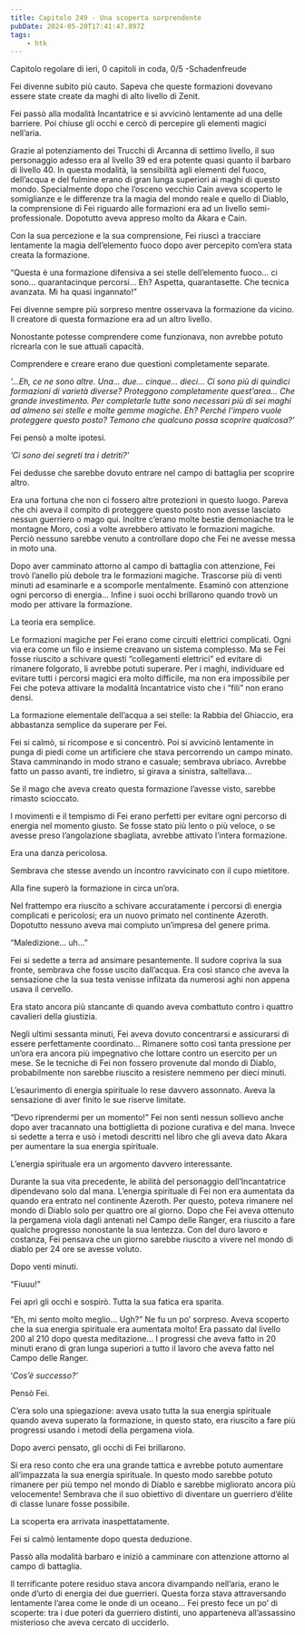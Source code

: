```yaml
---
title: Capitolo 249 - Una scoperta sorprendente
pubDate: 2024-05-20T17:41:47.897Z
tags:
    - htk
---
```


Capitolo regolare di ieri,
0 capitoli in coda, 0/5
-Schadenfreude

Fei divenne subito più cauto. Sapeva che queste formazioni dovevano essere state create da maghi di alto livello di Zenit.

Fei passò alla modalità Incantatrice e si avvicinò lentamente ad una delle barriere. Poi chiuse gli occhi e cercò di percepire gli elementi magici nell’aria.

Grazie al potenziamento dei Trucchi di Arcanna di settimo livello, il suo personaggio adesso era al livello 39 ed era potente quasi quanto il barbaro di livello 40. In questa modalità, la sensibilità agli elementi del fuoco, dell’acqua e del fulmine erano di gran lunga superiori ai maghi di questo mondo. Specialmente dopo che l’osceno vecchio Cain aveva scoperto le somiglianze e le differenze tra la magia del mondo reale e quello di Diablo, la comprensione di Fei riguardo alle formazioni era ad un livello semi-professionale. Dopotutto aveva appreso molto da Akara e Cain.

Con la sua percezione e la sua comprensione, Fei riuscì a tracciare lentamente la magia dell’elemento fuoco dopo aver percepito com’era stata creata la formazione.

“Questa è una formazione difensiva a sei stelle dell’elemento fuoco… ci sono… quarantacinque percorsi… Eh? Aspetta, quarantasette. Che tecnica avanzata. Mi ha quasi ingannato!”

Fei divenne sempre più sorpreso mentre osservava la formazione da vicino. Il creatore di questa formazione era ad un altro livello.

Nonostante potesse comprendere come funzionava, non avrebbe potuto ricrearla con le sue attuali capacità.

Comprendere e creare erano due questioni completamente separate.

<em>’...Eh, ce ne sono altre. Una… due… cinque… dieci… Ci sono più di quindici formazioni di varietà diverse? Proteggono completamente quest’area… Che grande investimento. Per completarle tutte sono necessari più di sei maghi ad almeno sei stelle e molte gemme magiche. Eh? Perché l’impero vuole proteggere questo posto? Temono che qualcuno possa scoprire qualcosa?’</em>

Fei pensò a molte ipotesi.

<em>’Ci sono dei segreti tra i detriti?’</em>

Fei dedusse che sarebbe dovuto entrare nel campo di battaglia per scoprire altro.

Era una fortuna che non ci fossero altre protezioni in questo luogo. Pareva che chi aveva il compito di proteggere questo posto non avesse lasciato nessun guerriero o mago qui. Inoltre c’erano molte bestie demoniache tra le montagne Moro, così a volte avrebbero attivato le formazioni magiche. Perciò nessuno sarebbe venuto a controllare dopo che Fei ne avesse messa in moto una.

Dopo aver camminato attorno al campo di battaglia con attenzione, Fei trovò l’anello più debole tra le formazioni magiche. Trascorse più di venti minuti ad esaminarle e a scomporle mentalmente. Esaminò con attenzione ogni percorso di energia… Infine i suoi occhi brillarono quando trovò un modo per attivare la formazione.

La teoria era semplice.

Le formazioni magiche per Fei erano come circuiti elettrici complicati. Ogni via era come un filo e insieme creavano un sistema complesso. Ma se Fei fosse riuscito a schivare questi “collegamenti elettrici” ed evitare di rimanere folgorato, li avrebbe potuti superare. Per i maghi, individuare ed evitare tutti i percorsi magici era molto difficile, ma non era impossibile per Fei che poteva attivare la modalità Incantatrice visto che i “fili” non erano densi.

La formazione elementale dell’acqua a sei stelle: la Rabbia del Ghiaccio, era abbastanza semplice da superare per Fei.

Fei si calmò, si ricompose e si concentrò. Poi si avvicinò lentamente in punga di piedi come un artificiere che stava percorrendo un campo minato. Stava camminando in modo strano e casuale; sembrava ubriaco. Avrebbe fatto un passo avanti, tre indietro, si girava a sinistra, saltellava…

Se il mago che aveva creato questa formazione l’avesse visto, sarebbe rimasto scioccato.

I movimenti e il tempismo di Fei erano perfetti per evitare ogni percorso di energia nel momento giusto. Se fosse stato più lento o più veloce, o se avesse preso l’angolazione sbagliata, avrebbe attivato l’intera formazione.

Era una danza pericolosa.

Sembrava che stesse avendo un incontro ravvicinato con il cupo mietitore.

Alla fine superò la formazione in circa un’ora.

Nel frattempo era riuscito a schivare accuratamente i percorsi di energia complicati e pericolosi; era un nuovo primato nel continente Azeroth. Dopotutto nessuno aveva mai compiuto un’impresa del genere prima.

“Maledizione… uh…”

Fei si sedette a terra ad ansimare pesantemente. Il sudore copriva la sua fronte, sembrava che fosse uscito dall’acqua. Era così stanco che aveva la sensazione che la sua testa venisse infilzata da numerosi aghi non appena usava il cervello.

Era stato ancora più stancante di quando aveva combattuto contro i quattro cavalieri della giustizia.

Negli ultimi sessanta minuti, Fei aveva dovuto concentrarsi e assicurarsi di essere perfettamente coordinato… Rimanere sotto così tanta pressione per un’ora era ancora più impegnativo che lottare contro un esercito per un mese. Se le tecniche di Fei non fossero provenute dal mondo di Diablo, probabilmente non sarebbe riuscito a resistere nemmeno per dieci minuti.

L’esaurimento di energia spirituale lo rese davvero assonnato. Aveva la sensazione di aver finito le sue riserve limitate.

“Devo riprendermi per un momento!” Fei non sentì nessun sollievo anche dopo aver tracannato una bottiglietta di pozione curativa e del mana. Invece si sedette a terra e usò i metodi descritti nel libro che gli aveva dato Akara per aumentare la sua energia spirituale.

L’energia spirituale era un argomento davvero interessante.

Durante la sua vita precedente, le abilità del personaggio dell’Incantatrice dipendevano solo dal mana. L’energia spirituale di Fei non era aumentata da quando era entrato nel continente Azeroth. Per questo, poteva rimanere nel mondo di Diablo solo per quattro ore al giorno. Dopo che Fei aveva ottenuto la pergamena viola dagli antenati nel Campo delle Ranger, era riuscito a fare qualche progresso nonostante la sua lentezza. Con del duro lavoro e costanza, Fei pensava che un giorno sarebbe riuscito a vivere nel mondo di diablo per 24 ore se avesse voluto.

Dopo venti minuti.

“Fiuuu!”

Fei aprì gli occhi e sospirò. Tutta la sua fatica era sparita.

“Eh, mi sento molto meglio… Ugh?” Ne fu un po’ sorpreso. Aveva scoperto che la sua energia spirituale era aumentata molto! Era passato dal livello 200 al 210 dopo questa meditazione… I progressi che aveva fatto in 20 minuti erano di gran lunga superiori a tutto il lavoro che aveva fatto nel Campo delle Ranger.

‘<em>Cos’è successo?’</em>

Pensò Fei.

C’era solo una spiegazione: aveva usato tutta la sua energia spirituale quando aveva superato la formazione, in questo stato, era riuscito a fare più progressi usando i metodi della pergamena viola.

Dopo averci pensato, gli occhi di Fei brillarono.

Si era reso conto che era una grande tattica e avrebbe potuto aumentare all’impazzata la sua energia spirituale. In questo modo sarebbe potuto rimanere per più tempo nel mondo di Diablo e sarebbe migliorato ancora più velocemente! Sembrava che il suo obiettivo di diventare un guerriero d’élite di classe lunare fosse possibile.

La scoperta era arrivata inaspettatamente.

Fei si calmò lentamente dopo questa deduzione.

Passò alla modalità barbaro e iniziò a camminare con attenzione attorno al campo di battaglia.

Il terrificante potere residuo stava ancora divampando nell’aria, erano le onde d’urto di energia dei due guerrieri. Questa forza stava attraversando lentamente l’area come le onde di un oceano… Fei presto fece un po’ di scoperte: tra i due poteri da guerriero distinti, uno apparteneva all’assassino misterioso che aveva cercato di ucciderlo.



